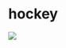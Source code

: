 # hockey
[![](http://img.youtube.com/vi/kV2LOvPD2oQ/0.jpg)]("http://www.youtube.com/watch?v=kV2LOvPD2oQ")
